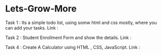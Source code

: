 # Lets-Grow-More

Task 1 : Its a simple todo list, using somw html and css mostly, where you can add your tasks.
Link   :   

Task 2 : Student Enrollment Form and show the details.
Link   :

Task 4 : Create A Calculator using HTML , CSS, JavaScript.
Link   : 
